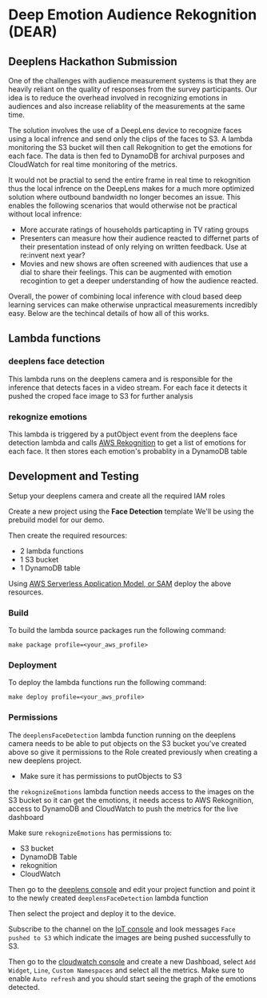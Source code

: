 # Deep Emotion Audience Rekognition (DEAR)
## Deeplens Hackathon Submission

One of the challenges with audience measurement systems is that they are heavily reliant on the quality of responses from the survey participants. Our idea is to reduce the overhead involved in recognizing emotions in audiences and also increase reliablity of the measurements at the same time.

The solution involves the use of a DeepLens device to recognize faces using a local infrence and send only the clips of the faces to S3. A lambda monitoring the S3 bucket will then call Rekognition to get the emotions for each face. The data is then fed to DynamoDB for archival purposes and CloudWatch for real time monitoring of the metrics. 

It would not be practial to send the entire frame in real time to rekognition thus the local infrence on the DeepLens makes for a much more optimized solution where outbound bandwidth no longer becomes an issue. This enables the following scenarios that would otherwise not be practical without local infrence: 

* More accurate ratings of households particapting in TV rating groups
* Presenters can measure how their audience reacted to differnet parts of their presentation instead of only relying on written feedback.  Use at re:invent next year?
* Movies and new shows are often screened with audiences that use a dial to share their feelings. This can be augmented with emotion recogintion to get a deeper understanding of how the audience reacted. 

Overall, the power of combining local inference with cloud based deep learning services can make otherwise unpractical measurements incredibly easy.  Below are the techincal details of how all of this works.

## Lambda functions

### deeplens face detection

This lambda runs on the deeplens camera and is responsible for the inference that detects faces
in a video stream.
For each face it detects it pushed the croped face image to S3 for further analysis 

### rekognize emotions

This lambda is triggered by a putObject event from the deeplens face detection lambda and calls
[AWS Rekognition](https://aws.amazon.com/rekognition/) to get a list of emotions for each face.
It then stores each emotion's probablity in a DynamoDB table

## Development and Testing

Setup your deeplens camera and create all the required IAM roles

Create a new project using the **Face Detection** template
We'll be using the prebuild model for our demo.

Then create the required resources:
* 2 lambda functions
* 1 S3 bucket
* 1 DynamoDB table

Using [AWS Serverless Application Model, or SAM](https://github.com/awslabs/serverless-application-model) deploy the above resources. 

### Build

To build the lambda source packages run the following command:

```
make package profile=<your_aws_profile>

```

### Deployment

To deploy the lambda functions run the following command:

```
make deploy profile=<your_aws_profile>

```

### Permissions

The `deeplensFaceDetection` lambda function running on the deeplens camera needs to 
be able to put objects on the S3 bucket you've created above so give it permissions
to the Role created previously when creating a new deeplens project. 

- Make sure it has permissions to putObjects to S3

the `rekognizeEmotions` lambda function needs access to the images on the S3 bucket 
so it can get the emotions, it needs access to AWS Rekognition, access to DynamoDB 
and CloudWatch to push the metrics for the live dashboard

Make sure `rekognizeEmotions` has permissions to:
- S3 bucket 
- DynamoDB Table
- rekognition
- CloudWatch 

Then go to the [deeplens console]() and edit your project function and point it
to the newly created `deeplensFaceDetection` lambda function

Then select the project and deploy it to the device. 

Subscribe to the channel on the [IoT console](https://console.aws.amazon.com/iot/home?region=us-east-1#/test) and look messages `Face pushed to S3` which indicate the images are
being pushed successfully to S3.

Then go to the [cloudwatch console](https://console.aws.amazon.com/cloudwatch/home?region=us-east-1#)
and create a new Dashboad, select `Add Widget`, `Line`, `Custom Namespaces` and select
all the metrics.
Make sure to enable `Auto refresh` and you should start seeing the graph of the emotions
detected. 

